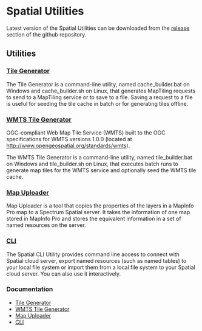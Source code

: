 # Spatial Utilities

Latest version of the Spatial Utilities can be downloaded from the [release](https://github.com/PreciselyData/Private-Spatial-APIs/releases) section of the github repository.


## Utilities

### [Tile Generator](https://help.cloud.precisely.com/r/Precisely-Data-Integrity-Suite/Latest/en-US/Spatial-Cloud-Native-Guide/Utilities/Tile-Generator)
The Tile Generator is a command-line utility, named cache_builder.bat on Windows and cache_builder.sh on Linux, that generates MapTiling requests to send to a MapTiling service or to save to a file. Saving a request to a file is useful for seeding the tile cache in batch or for generating tiles offline.

### [WMTS Tile Generator](https://help.cloud.precisely.com/r/Precisely-Data-Integrity-Suite/Latest/en-US/Spatial-Cloud-Native-Guide/Utilities/WMTS-Tile-Generator)
OGC-compliant Web Map Tile Service (WMTS) built to the OGC specifications for WMTS versions 1.0.0 (located at http://www.opengeospatial.org/standards/wmts).

The WMTS Tile Generator is a command-line utility, named tile_builder.bat on Windows and tile_builder.sh on Linux, that executes batch runs to generate map tiles for the WMTS service and optionally seed the WMTS tile cache.

### [Map Uploader](https://help.cloud.precisely.com/r/Precisely-Data-Integrity-Suite/Latest/en-US/Spatial-Cloud-Native-Guide/Utilities/Map-Uploader)
Map Uploader is a tool that copies the properties of the layers in a MapInfo Pro map to a Spectrum Spatial server. It takes the information of one map stored in MapInfo Pro and stores the equivalent information in a set of named resources on the server.

### [CLI](https://help.cloud.precisely.com/r/Precisely-Data-Integrity-Suite/Latest/en-US/Spatial-Cloud-Native-Guide/Utilities/Spatial-CLI-Utility)
The Spatial CLI Utility provides command line access to connect with Spatial cloud server, export named resources (such as named tables) to your local file system or import them from a local file system to your Spatial cloud server. You can also use it interactively.


### Documentation
- [Tile Generator](https://help.cloud.precisely.com/r/Precisely-Data-Integrity-Suite/Latest/en-US/Spatial-Cloud-Native-Guide/Utilities/Tile-Generator)
- [WMTS Tile Generator](https://help.cloud.precisely.com/r/Precisely-Data-Integrity-Suite/Latest/en-US/Spatial-Cloud-Native-Guide/Utilities/WMTS-Tile-Generator)
- [Map Uploader](https://help.cloud.precisely.com/r/Precisely-Data-Integrity-Suite/Latest/en-US/Spatial-Cloud-Native-Guide/Utilities/Map-Uploader)
- [CLI](https://help.cloud.precisely.com/r/Precisely-Data-Integrity-Suite/Latest/en-US/Spatial-Cloud-Native-Guide/Utilities/Spatial-CLI-Utility)
